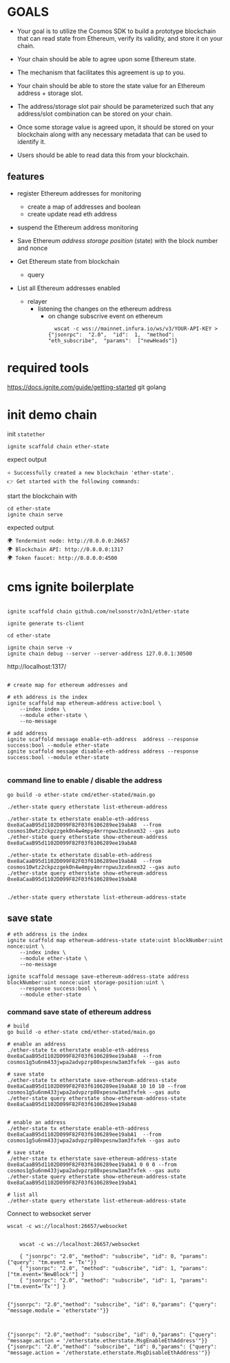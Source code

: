 # GOALS
* Your goal is to utilize the Cosmos SDK to build a prototype blockchain that can read state from Ethereum, 
verify its validity, and store it on your chain.

* Your chain should be able to agree upon some Ethereum state.

* The mechanism that facilitates this agreement is up to you.

* Your chain should be able to store the state value for an Ethereum address  + storage slot.

* The address/storage slot pair should be parameterized such that any address/slot 
combination can be stored on your chain.

* Once some storage value is agreed upon,
it should be stored on your blockchain along with any necessary metadata that can be used to identify it.

* Users should be able to read data this from your blockchain.





## features

* register Ethereum addresses for monitoring
  * create a map of addresses and boolean
  * create update read eth address

* suspend the Ethereum address monitoring

* Save Ethereum *address storage position* (state) with the block number and nonce

* Get Ethereum state from blockchain
  * query 

* List all Ethereum addresses enabled

  * relayer
    * listening the changes on the ethereum address 
      * on change subscrive event on ethereum 
        ```shell
          wscat -c wss://mainnet.infura.io/ws/v3/YOUR-API-KEY > {"jsonrpc":  "2.0",  "id":  1,  "method":  "eth_subscribe",  "params":  ["newHeads"]}
        ```


# required tools
https://docs.ignite.com/guide/getting-started
git
golang

# init demo chain

init `statether`
```shell
ignite scaffold chain ether-state
```
expect output
```shell
⭐️ Successfully created a new blockchain 'ether-state'.
👉 Get started with the following commands:

```

start the blockchain with
```shell
cd ether-state
ignite chain serve

```

expected output
```shell
🌍 Tendermint node: http://0.0.0.0:26657
🌍 Blockchain API: http://0.0.0.0:1317
🌍 Token faucet: http://0.0.0.0:4500
```


# cms ignite boilerplate

```shell

ignite scaffold chain github.com/nelsonstr/o3n1/ether-state 

ignite generate ts-client

cd ether-state

ignite chain serve -v
ignite chain debug --server --server-address 127.0.0.1:30500

```

http://localhost:1317/

```shell

# create map for ethereum addresses and 

# eth address is the index
ignite scaffold map ethereum-address active:bool \
    --index index \
    --module ether-state \
    --no-message

# add address
ignite scaffold message enable-eth-address  address --response success:bool --module ether-state
ignite scaffold message disable-eth-address address --response success:bool --module ether-state


```

### command line to enable / disable the address
```shell
go build -o ether-state cmd/ether-stated/main.go

./ether-state query etherstate list-ethereum-address

./ether-state tx etherstate enable-eth-address 0xe8aCaaB95d1102D099F82F03f6106289ee19abA8  --from cosmos10wtz2ckpzzgek0n4w4mpy4mrrnpwu3zx6nxm32 --gas auto  
./ether-state query etherstate show-ethereum-address  0xe8aCaaB95d1102D099F82F03f6106289ee19abA8

./ether-state tx etherstate disable-eth-address 0xe8aCaaB95d1102D099F82F03f6106289ee19abA8  --from cosmos10wtz2ckpzzgek0n4w4mpy4mrrnpwu3zx6nxm32 --gas auto  
./ether-state query etherstate show-ethereum-address  0xe8aCaaB95d1102D099F82F03f6106289ee19abA8


./ether-state query etherstate list-ethereum-address-state

```

## save state

```shell
# eth address is the index
ignite scaffold map ethereum-address-state state:uint blockNumber:uint nonce:uint \
    --index index \
    --module ether-state \
    --no-message

ignite scaffold message save-ethereum-address-state address blockNumber:uint nonce:uint storage-position:uint \
    --response success:bool \
    --module ether-state

```

### command save state of ethereum address
```shell
# build
go build -o ether-state cmd/ether-stated/main.go

# enable an address
./ether-state tx etherstate enable-eth-address 0xe8aCaaB95d1102D099F82F03f6106289ee19abA8  --from cosmos1g5u6nm433jwpa2advpzrp80xpesnw3am3fxfek --gas auto  

# save state
./ether-state tx etherstate save-ethereum-address-state  0xe8aCaaB95d1102D099F82F03f6106289ee19abA8 10 10 10 --from cosmos1g5u6nm433jwpa2advpzrp80xpesnw3am3fxfek --gas auto
./ether-state query etherstate show-ethereum-address-state  0xe8aCaaB95d1102D099F82F03f6106289ee19abA8


# enable an address
./ether-state tx etherstate enable-eth-address 0xe8aCaaB95d1102D099F82F03f6106289ee19abA1  --from cosmos1g5u6nm433jwpa2advpzrp80xpesnw3am3fxfek --gas auto  

# save state
./ether-state tx etherstate save-ethereum-address-state  0xe8aCaaB95d1102D099F82F03f6106289ee19abA1 0 0 0 --from cosmos1g5u6nm433jwpa2advpzrp80xpesnw3am3fxfek --gas auto
./ether-state query etherstate show-ethereum-address-state  0xe8aCaaB95d1102D099F82F03f6106289ee19abA1

# list all 
./ether-state query etherstate list-ethereum-address-state

```

Connect to websocket server   
```shell
wscat -c ws://localhost:26657/websocket


	wscat -c ws://localhost:26657/websocket 
	
	{ "jsonrpc": "2.0", "method": "subscribe", "id": 0, "params": {"query": "tm.event = 'Tx'"}}
	{ "jsonrpc": "2.0", "method": "subscribe", "id": 1, "params": ["tm.event='NewBlock'"] }
	{ "jsonrpc": "2.0", "method": "subscribe", "id": 1, "params": ["tm.event='Tx'"] }
 
 
{"jsonrpc": "2.0","method": "subscribe", "id": 0,"params": {"query": "message.module = 'etherstate'"}}
 


{"jsonrpc": "2.0","method": "subscribe", "id": 0,"params": {"query": "message.action = '/etherstate.etherstate.MsgEnableEthAddress'"}}
{"jsonrpc": "2.0","method": "subscribe", "id": 0,"params": {"query": "message.action = '/etherstate.etherstate.MsgDisableEthAddress'"}}
 
```